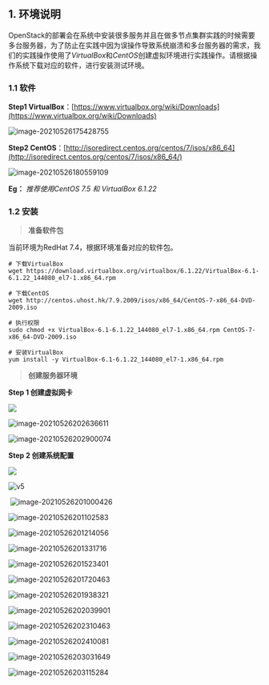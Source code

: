 ## 1. 环境说明

OpenStack的部署会在系统中安装很多服务并且在做多节点集群实践的时候需要多台服务器，为了防止在实践中因为误操作导致系统崩溃和多台服务器的需求，我们的实践操作使用了*VirtualBox*和*CentOS*创建虚拟环境进行实践操作。请根据操作系统下载对应的软件，进行安装测试环境。

### 1.1 软件

**Step1 VirtualBox**：[https://www.virtualbox.org/wiki/Downloads](https://www.virtualbox.org/wiki/Downloads)

![image-20210526175428755](https://cdn.jsdelivr.net/gh/zhoujiahua/picture/2021/05/20210526175428.png)

**Step2 CentOS**：[http://isoredirect.centos.org/centos/7/isos/x86_64](http://isoredirect.centos.org/centos/7/isos/x86_64/)

![image-20210526180559109](https://cdn.jsdelivr.net/gh/zhoujiahua/picture/2021/05/20210526180559.png)

**Eg：** *推荐使用CentOS 7.5 和 VirtualBox 6.1.22*

### 1.2 安装

> **准备软件包**

当前环境为RedHat 7.4，根据环境准备对应的软件包。

```shell
# 下载VirtualBox
wget https://download.virtualbox.org/virtualbox/6.1.22/VirtualBox-6.1-6.1.22_144080_el7-1.x86_64.rpm
```

```shell
# 下载CentOS
wget http://centos.uhost.hk/7.9.2009/isos/x86_64/CentOS-7-x86_64-DVD-2009.iso
```

```shell
# 执行权限
sudo chmod +x VirtualBox-6.1-6.1.22_144080_el7-1.x86_64.rpm CentOS-7-x86_64-DVD-2009.iso
```

```shell
# 安装VirtualBox
yum install -y VirtualBox-6.1-6.1.22_144080_el7-1.x86_64.rpm
```

> **创建服务器环境**

**Step 1 创建虚拟网卡**

<img src="https://cdn.jsdelivr.net/gh/zhoujiahua/picture/2021/05/20210526205019.png"  />

![image-20210526202636611](https://cdn.jsdelivr.net/gh/zhoujiahua/picture/2021/05/20210526202636.png)

![image-20210526202900074](https://cdn.jsdelivr.net/gh/zhoujiahua/picture/2021/05/20210526205011.png)

**Step 2 创建系统配置**

![](https://cdn.jsdelivr.net/gh/zhoujiahua/picture/2021/05/20210526205001.png)

![v5](https://cdn.jsdelivr.net/gh/zhoujiahua/picture/2021/05/20210526204953.png)

​							![image-20210526201000426](https://cdn.jsdelivr.net/gh/zhoujiahua/picture/2021/05/20210526201001.png)

![image-20210526201102583](https://cdn.jsdelivr.net/gh/zhoujiahua/picture/2021/05/20210526201102.png)

![image-20210526201214056](https://cdn.jsdelivr.net/gh/zhoujiahua/picture/2021/05/20210526201214.png)

![image-20210526201331716](https://cdn.jsdelivr.net/gh/zhoujiahua/picture/2021/05/20210526201331.png)

![image-20210526201523401](https://cdn.jsdelivr.net/gh/zhoujiahua/picture/2021/05/20210526201523.png)

![image-20210526201720463](https://cdn.jsdelivr.net/gh/zhoujiahua/picture/2021/05/20210526201720.png)

![image-20210526201938321](https://cdn.jsdelivr.net/gh/zhoujiahua/picture/2021/05/20210526201938.png)

![image-20210526202039901](https://cdn.jsdelivr.net/gh/zhoujiahua/picture/2021/05/20210526202040.png)

![image-20210526202310463](https://cdn.jsdelivr.net/gh/zhoujiahua/picture/2021/05/20210526202310.png)

![image-20210526202410081](https://cdn.jsdelivr.net/gh/zhoujiahua/picture/2021/05/20210526202410.png)

![image-20210526203031649](https://cdn.jsdelivr.net/gh/zhoujiahua/picture/2021/05/20210526203031.png)

![image-20210526203115284](https://cdn.jsdelivr.net/gh/zhoujiahua/picture/2021/05/20210526203115.png)

